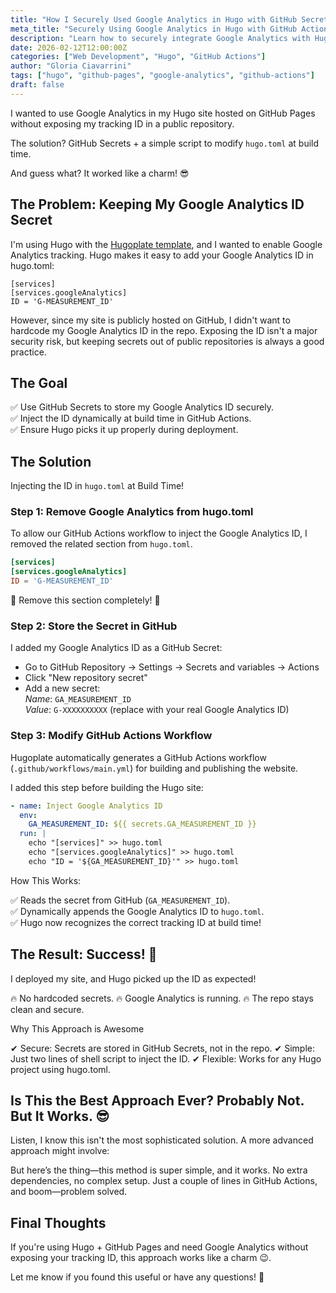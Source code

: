 ```yaml
---
title: "How I Securely Used Google Analytics in Hugo with GitHub Secrets"
meta_title: "Securely Using Google Analytics in Hugo with GitHub Actions"
description: "Learn how to securely integrate Google Analytics with Hugo on GitHub Pages without exposing your tracking ID. A simple and effective approach using GitHub Secrets."
date: 2026-02-12T12:00:00Z
categories: ["Web Development", "Hugo", "GitHub Actions"]
author: "Gloria Ciavarrini"
tags: ["hugo", "github-pages", "google-analytics", "github-actions"]
draft: false
---
```


 
 
I wanted to use Google Analytics in my Hugo site hosted on GitHub Pages without
exposing my tracking ID in a public repository.

The solution? GitHub Secrets + a simple script to modify `hugo.toml` at build
time.

And guess what? It worked like a charm! 😎

## The Problem: Keeping My Google Analytics ID Secret

I'm using Hugo with the [Hugoplate
template](https://github.com/zeon-studio/hugoplate), and I wanted to enable
Google Analytics tracking. Hugo makes it easy to add your Google Analytics ID in
hugo.toml:

```
[services]
[services.googleAnalytics]
ID = 'G-MEASUREMENT_ID'
```

However, since my site is publicly hosted on GitHub, I didn't want to hardcode
my Google Analytics ID in the repo. Exposing the ID isn't a major security risk,
but keeping secrets out of public repositories is always a good practice.

## The Goal

✅ Use GitHub Secrets to store my Google Analytics ID securely.\
✅ Inject the ID dynamically at build time in GitHub Actions.\
✅ Ensure Hugo picks it up properly during deployment.

## The Solution

Injecting the ID in `hugo.toml` at Build Time!

### Step 1: Remove Google Analytics from hugo.toml

To allow our GitHub Actions workflow to inject the Google Analytics ID, I
removed the related section from `hugo.toml`.
```toml
[services]
[services.googleAnalytics]
ID = 'G-MEASUREMENT_ID'
```

🚨 Remove this section completely! 🚨

### Step 2: Store the Secret in GitHub

I added my Google Analytics ID as a GitHub Secret:

* Go to GitHub Repository → Settings → Secrets and variables → Actions
* Click "New repository secret"
* Add a new secret: \
    _Name_: `GA_MEASUREMENT_ID`\
    _Value_: `G-XXXXXXXXXX` (replace with your real Google Analytics ID)

### Step 3: Modify GitHub Actions Workflow

Hugoplate automatically generates a GitHub Actions workflow
(`.github/workflows/main.yml`) for building and publishing the website.

I added this step before building the Hugo site:

```yaml
- name: Inject Google Analytics ID
  env:
    GA_MEASUREMENT_ID: ${{ secrets.GA_MEASUREMENT_ID }}
  run: |
    echo "[services]" >> hugo.toml
    echo "[services.googleAnalytics]" >> hugo.toml
    echo "ID = '${GA_MEASUREMENT_ID}'" >> hugo.toml
```

How This Works:

✅ Reads the secret from GitHub (`GA_MEASUREMENT_ID`).\
✅ Dynamically appends the Google Analytics ID to `hugo.toml`.\
✅ Hugo now recognizes the correct tracking
ID at build time!

## The Result: Success! 🎉

I deployed my site, and Hugo picked up the ID as expected!

🔥 No hardcoded secrets. 🔥 Google Analytics is running. 🔥 The repo stays clean
and secure.

Why This Approach is Awesome

✔ Secure: Secrets are stored in GitHub Secrets, not in the repo. ✔ Simple: Just
two lines of shell script to inject the ID. ✔ Flexible: Works for any Hugo
project using hugo.toml.

## Is This the Best Approach Ever? Probably Not. But It Works. 😎

Listen, I know this isn't the most sophisticated solution. A more advanced
approach might involve:

But here’s the thing—this method is super simple, and it works. No extra
dependencies, no complex setup. Just a couple of lines in GitHub Actions, and
boom—problem solved.

## Final Thoughts

If you're using Hugo + GitHub Pages and need Google Analytics without exposing
your tracking ID, this approach works like a charm 😉.

Let me know if you found this useful or have any questions! 🚀
